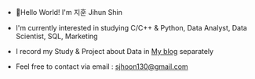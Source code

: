 * 👋Hello World! I'm 지훈 Jihun Shin

* I'm currently interested in studying C/C++ & Python, Data Analyst, Data Scientist, SQL, Marketing

* I record my Study & Project about Data in [My blog](https://blog.naver.com/john_130) separately

* Feel free to contact via email : sjhoon130@gmail.com

